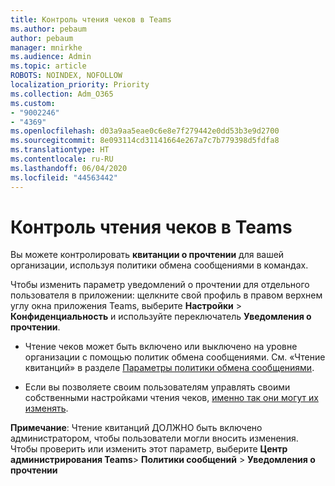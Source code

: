 ```yaml
---
title: Контроль чтения чеков в Teams
ms.author: pebaum
author: pebaum
manager: mnirkhe
ms.audience: Admin
ms.topic: article
ROBOTS: NOINDEX, NOFOLLOW
localization_priority: Priority
ms.collection: Adm_O365
ms.custom:
- "9002246"
- "4369"
ms.openlocfilehash: d03a9aa5eae0c6e8e7f279442e0dd53b3e9d2700
ms.sourcegitcommit: 8e093114cd31141664e267a7c7b779398d5fdfa8
ms.translationtype: HT
ms.contentlocale: ru-RU
ms.lasthandoff: 06/04/2020
ms.locfileid: "44563442"
---
```

# <a name="controlling-read-receipts-in-teams"></a>Контроль чтения чеков в Teams

Вы можете контролировать **квитанции о прочтении** для вашей организации, используя политики обмена сообщениями в командах.

Чтобы изменить параметр уведомлений о прочтении для отдельного пользователя в приложении: щелкните свой профиль в правом верхнем углу окна приложения Teams, выберите **Настройки** > **Конфиденциальность** и используйте переключатель **Уведомления о прочтении**.

- Чтение чеков может быть включено или выключено на уровне организации с помощью политик обмена сообщениями. См. «Чтение квитанций» в разделе [Параметры политики обмена сообщениями](https://docs.microsoft.com/microsoftteams/messaging-policies-in-teams#messaging-policy-settings).

- Если вы позволяете своим пользователям управлять своими собственными настройками чтения чеков, [именно так они могут их изменять](https://docs.microsoft.com/microsoftteams/messaging-policies-in-teams#messaging-policy-settings). 

**Примечание**: Чтение квитанций ДОЛЖНО быть включено администратором, чтобы пользователи могли вносить изменения. Чтобы проверить или изменить этот параметр, выберите **Центр администрирования Teams**> **Политики сообщений** > **Уведомления о прочтении**
